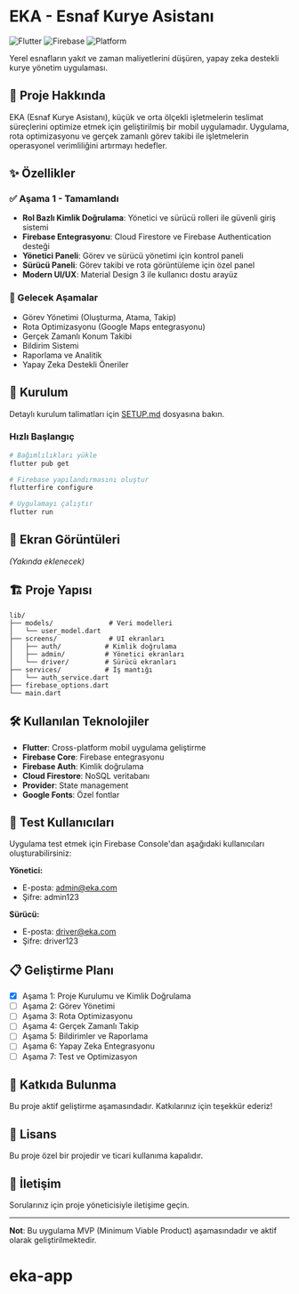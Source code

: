 # EKA - Esnaf Kurye Asistanı

![Flutter](https://img.shields.io/badge/Flutter-3.9.2-blue)
![Firebase](https://img.shields.io/badge/Firebase-Enabled-orange)
![Platform](https://img.shields.io/badge/Platform-iOS%20%7C%20Android-green)

Yerel esnafların yakıt ve zaman maliyetlerini düşüren, yapay zeka destekli kurye yönetim uygulaması.

## 🎯 Proje Hakkında

EKA (Esnaf Kurye Asistanı), küçük ve orta ölçekli işletmelerin teslimat süreçlerini optimize etmek için geliştirilmiş bir mobil uygulamadır. Uygulama, rota optimizasyonu ve gerçek zamanlı görev takibi ile işletmelerin operasyonel verimliliğini artırmayı hedefler.

## ✨ Özellikler

### ✅ Aşama 1 - Tamamlandı
- **Rol Bazlı Kimlik Doğrulama**: Yönetici ve sürücü rolleri ile güvenli giriş sistemi
- **Firebase Entegrasyonu**: Cloud Firestore ve Firebase Authentication desteği
- **Yönetici Paneli**: Görev ve sürücü yönetimi için kontrol paneli
- **Sürücü Paneli**: Görev takibi ve rota görüntüleme için özel panel
- **Modern UI/UX**: Material Design 3 ile kullanıcı dostu arayüz

### 🔄 Gelecek Aşamalar
- Görev Yönetimi (Oluşturma, Atama, Takip)
- Rota Optimizasyonu (Google Maps entegrasyonu)
- Gerçek Zamanlı Konum Takibi
- Bildirim Sistemi
- Raporlama ve Analitik
- Yapay Zeka Destekli Öneriler

## 🚀 Kurulum

Detaylı kurulum talimatları için [SETUP.md](SETUP.md) dosyasına bakın.

### Hızlı Başlangıç

```bash
# Bağımlılıkları yükle
flutter pub get

# Firebase yapılandırmasını oluştur
flutterfire configure

# Uygulamayı çalıştır
flutter run
```

## 📱 Ekran Görüntüleri

*(Yakında eklenecek)*

## 🏗️ Proje Yapısı

```
lib/
├── models/              # Veri modelleri
│   └── user_model.dart
├── screens/             # UI ekranları
│   ├── auth/           # Kimlik doğrulama
│   ├── admin/          # Yönetici ekranları
│   └── driver/         # Sürücü ekranları
├── services/           # İş mantığı
│   └── auth_service.dart
├── firebase_options.dart
└── main.dart
```

## 🛠️ Kullanılan Teknolojiler

- **Flutter**: Cross-platform mobil uygulama geliştirme
- **Firebase Core**: Firebase entegrasyonu
- **Firebase Auth**: Kimlik doğrulama
- **Cloud Firestore**: NoSQL veritabanı
- **Provider**: State management
- **Google Fonts**: Özel fontlar

## 👥 Test Kullanıcıları

Uygulama test etmek için Firebase Console'dan aşağıdaki kullanıcıları oluşturabilirsiniz:

**Yönetici:**
- E-posta: admin@eka.com
- Şifre: admin123

**Sürücü:**
- E-posta: driver@eka.com
- Şifre: driver123

## 📋 Geliştirme Planı

- [x] Aşama 1: Proje Kurulumu ve Kimlik Doğrulama
- [ ] Aşama 2: Görev Yönetimi
- [ ] Aşama 3: Rota Optimizasyonu
- [ ] Aşama 4: Gerçek Zamanlı Takip
- [ ] Aşama 5: Bildirimler ve Raporlama
- [ ] Aşama 6: Yapay Zeka Entegrasyonu
- [ ] Aşama 7: Test ve Optimizasyon

## 🤝 Katkıda Bulunma

Bu proje aktif geliştirme aşamasındadır. Katkılarınız için teşekkür ederiz!

## 📝 Lisans

Bu proje özel bir projedir ve ticari kullanıma kapalıdır.

## 📧 İletişim

Sorularınız için proje yöneticisiyle iletişime geçin.

---

**Not**: Bu uygulama MVP (Minimum Viable Product) aşamasındadır ve aktif olarak geliştirilmektedir.

# eka-app

